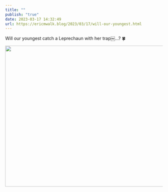 ```yaml
---
title: ""
publish: "true"
date: 2023-03-17 14:32:49
url: https://ericmwalk.blog/2023/03/17/will-our-youngest.html
---
```


Will our youngest catch a Leprechaun with her trap￼…? 🍀


<img src="uploads/2023/27ae87c69b.jpg" width="600" height="450" alt="">